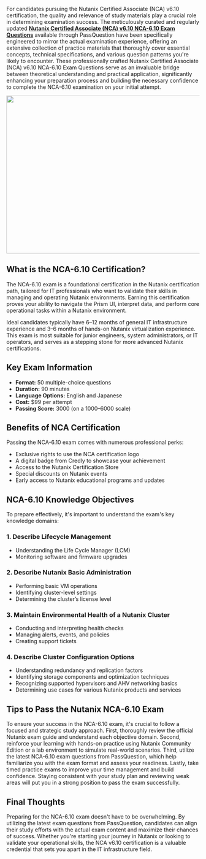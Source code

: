 <p>For candidates pursuing the Nutanix Certified Associate (NCA) v6.10 certification, the quality and relevance of study materials play a crucial role in determining examination success. The meticulously curated and regularly updated <strong><a href="https://www.passquestion.com/nca-6-10.html">Nutanix Certified Associate (NCA) v6.10 NCA-6.10 Exam Questions</a></strong> available through PassQuestion have been specifically engineered to mirror the actual examination experience, offering an extensive collection of practice materials that thoroughly cover essential concepts, technical specifications, and various question patterns you&#39;re likely to encounter. These professionally crafted Nutanix Certified Associate (NCA) v6.10 NCA-6.10 Exam Questions serve as an invaluable bridge between theoretical understanding and practical application, significantly enhancing your preparation process and building the necessary confidence to complete the NCA-6.10 examination on your initial attempt.</p>

<p><img alt="" src="https://www.passquestion.com/uploads/pqcom/images/20250410/c156da8ae7bb6ff83483c585ca365632.png" style="height:412px; width:618px" /></p>

<h2><strong>What is the NCA-6.10 Certification?</strong></h2>

<p>The NCA-6.10 exam is a foundational certification in the Nutanix certification path, tailored for IT professionals who want to validate their skills in managing and operating Nutanix environments. Earning this certification proves your ability to navigate the Prism UI, interpret data, and perform core operational tasks within a Nutanix environment.</p>

<p>Ideal candidates typically have 6&ndash;12 months of general IT infrastructure experience and 3&ndash;6 months of hands-on Nutanix virtualization experience. This exam is most suitable for junior engineers, system administrators, or IT operators, and serves as a stepping stone for more advanced Nutanix certifications.</p>

<h2><strong>Key Exam Information</strong></h2>

<ul>
	<li><strong>Format:</strong> 50 multiple-choice questions</li>
	<li><strong>Duration:</strong> 90 minutes</li>
	<li><strong>Language Options:</strong> English and Japanese</li>
	<li><strong>Cost:</strong> $99 per attempt</li>
	<li><strong>Passing Score:</strong> 3000 (on a 1000&ndash;6000 scale)</li>
</ul>

<h2><strong>Benefits of NCA Certification</strong></h2>

<p>Passing the NCA-6.10 exam comes with numerous professional perks:</p>

<ul>
	<li>Exclusive rights to use the NCA certification logo</li>
	<li>A digital badge from Credly to showcase your achievement</li>
	<li>Access to the Nutanix Certification Store</li>
	<li>Special discounts on Nutanix events</li>
	<li>Early access to Nutanix educational programs and updates</li>
</ul>

<h2><strong>NCA-6.10 Knowledge Objectives</strong></h2>

<p>To prepare effectively, it&#39;s important to understand the exam&#39;s key knowledge domains:</p>

<h3>1. Describe Lifecycle Management</h3>

<ul>
	<li>Understanding the Life Cycle Manager (LCM)</li>
	<li>Monitoring software and firmware upgrades</li>
</ul>

<h3>2. Describe Nutanix Basic Administration</h3>

<ul>
	<li>Performing basic VM operations</li>
	<li>Identifying cluster-level settings</li>
	<li>Determining the cluster&rsquo;s license level</li>
</ul>

<h3>3. Maintain Environmental Health of a Nutanix Cluster</h3>

<ul>
	<li>Conducting and interpreting health checks</li>
	<li>Managing alerts, events, and policies</li>
	<li>Creating support tickets</li>
</ul>

<h3>4. Describe Cluster Configuration Options</h3>

<ul>
	<li>Understanding redundancy and replication factors</li>
	<li>Identifying storage components and optimization techniques</li>
	<li>Recognizing supported hypervisors and AHV networking basics</li>
	<li>Determining use cases for various Nutanix products and services</li>
</ul>

<h2><strong>Tips to Pass the Nutanix NCA-6.10 Exam</strong></h2>

<p>To ensure your success in the NCA-6.10 exam, it&#39;s crucial to follow a focused and strategic study approach. First, thoroughly review the official Nutanix exam guide and understand each objective domain. Second, reinforce your learning with hands-on practice using Nutanix Community Edition or a lab environment to simulate real-world scenarios. Third, utilize the latest NCA-6.10 exam questions from PassQuestion, which help familiarize you with the exam format and assess your readiness. Lastly, take timed practice exams to improve your time management and build confidence. Staying consistent with your study plan and reviewing weak areas will put you in a strong position to pass the exam successfully.</p>

<h2><strong>Final Thoughts</strong></h2>

<p>Preparing for the NCA-6.10 exam doesn&#39;t have to be overwhelming. By utilizing the latest exam questions from PassQuestion, candidates can align their study efforts with the actual exam content and maximize their chances of success. Whether you&#39;re starting your journey in Nutanix or looking to validate your operational skills, the NCA v6.10 certification is a valuable credential that sets you apart in the IT infrastructure field.</p>

<p><!-- notionvc: 8943906c-1e94-4f43-abf7-28c5f8f42238 --></p>
